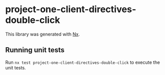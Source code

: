 # project-one-client-directives-double-click

This library was generated with [Nx](https://nx.dev).

## Running unit tests

Run `nx test project-one-client-directives-double-click` to execute the unit tests.
